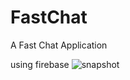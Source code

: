 # FastChat
A Fast Chat Application 

using firebase
![snapshot](https://github.com/omarfar25/FastChat/blob/master/fastchat.JPEG)
